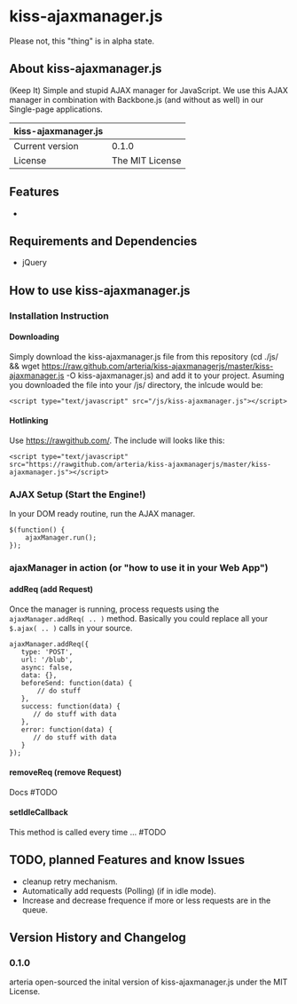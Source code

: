 # kiss-ajaxmanager.js

Please not, this "thing" is in alpha state. 




## About kiss-ajaxmanager.js

(Keep It) Simple and stupid AJAX manager for JavaScript. We use this AJAX manager in combination with Backbone.js (and without as well) 
in our Single-page applications.
 


| kiss-ajaxmanager.js |  | 
| ------------- | --- | 
| Current version | 0.1.0 |
| License | The MIT License |

## Features

* 

## Requirements and Dependencies


* jQuery


## How to use kiss-ajaxmanager.js
 

### Installation Instruction
#### Downloading
Simply download the kiss-ajaxmanager.js	file from this repository (cd ./js/ && wget https://raw.github.com/arteria/kiss-ajaxmanagerjs/master/kiss-ajaxmanager.js -O kiss-ajaxmanager.js) and add it to your project. Asuming you downloaded the file into your /js/ directory, the
inlcude would be:

	<script type="text/javascript" src="/js/kiss-ajaxmanager.js"></script> 

#### Hotlinking

Use https://rawgithub.com/. The include will looks like this:
	
	<script type="text/javascript" src="https://rawgithub.com/arteria/kiss-ajaxmanagerjs/master/kiss-ajaxmanager.js"></script> 


### AJAX Setup (Start the Engine!)


In your DOM ready routine, run the AJAX manager.

	$(function() {    
	    ajaxManager.run(); 
	});


### ajaxManager in action (or "how to use it in your Web App")

#### addReq (add Request)

Once the manager is running, process requests using the ``ajaxManager.addReq( .. )`` method. Basically you could replace all your ``$.ajax( .. )`` calls in your source. 

	ajaxManager.addReq({
	   type: 'POST',
	   url: '/blub',
	   async: false,
	   data: {},
	   beforeSend: function(data) {    
	       // do stuff
	   },
	   success: function(data) {
	      // do stuff with data
	   },
	   error: function(data) {
	      // do stuff with data
	   } 
	});

#### removeReq (remove Request)

Docs #TODO

#### setIdleCallback

This method is called every time ... #TODO


## TODO, planned Features and know Issues

* cleanup retry mechanism.
* Automatically add requests (Polling) (if in idle mode).
* Increase and decrease frequence if more or less requests are in the queue.

## Version History and Changelog

### 0.1.0

arteria open-sourced the inital version of kiss-ajaxmanager.js under the MIT License.



